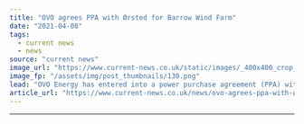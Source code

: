 ```yaml
---
title: "OVO agrees PPA with Ørsted for Barrow Wind Farm"
date: "2021-04-08"
tags: 
  - current news
  - news
source: "current news"
image_url: "https://www.current-news.co.uk/static/images/_400x400_crop_center-center/barrow-wind-farm-image-Orsted.png"
image_fp: "/assets/img/post_thumbnails/130.png"
lead: "​OVO Energy has entered into a power purchase agreement (PPA) with Ørsted to buy green power from its Barrow Offshore Wind Farm."
article_url: "https://www.current-news.co.uk/news/ovo-agrees-ppa-with-ørsted-for-barrow-wind-farm?utm_source=rss-feeds&utm_medium=rss&utm_campaign=rss"
---
```


---
